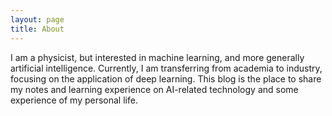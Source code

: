 ```yaml
---
layout: page
title: About
---
```


I am a physicist, but interested in machine learning, and more generally artificial intelligence. Currently, I am transferring from academia to industry, focusing on the application of deep learning. This blog is the place to share my notes and learning experience on AI-related technology and some experience of my personal life.
